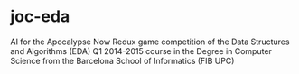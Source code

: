 # joc-eda

AI for the Apocalypse Now Redux game competition of the Data Structures and Algorithms (EDA) Q1 2014-2015 course in the Degree in Computer Science from the Barcelona School of Informatics (FIB UPC)
